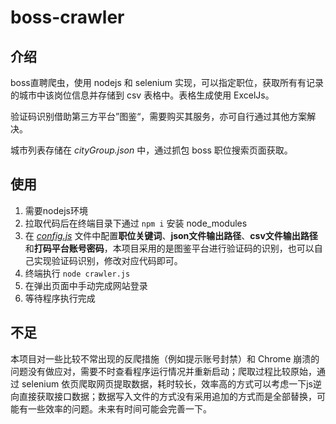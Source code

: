# boss-crawler
## 介绍

boss直聘爬虫，使用 nodejs 和 selenium 实现，可以指定职位，获取所有有记录的城市中该岗位信息并存储到 csv 表格中。表格生成使用 ExcelJs。

验证码识别借助第三方平台”图鉴“，需要购买其服务，亦可自行通过其他方案解决。

城市列表存储在 *cityGroup.json* 中，通过抓包 boss 职位搜索页面获取。

## 使用

1. 需要nodejs环境
2. 拉取代码后在终端目录下通过 `npm i` 安装 node_modules
3. 在 <u>*config.js*</u> 文件中配置**职位关键词**、**json文件输出路径**、**csv文件输出路径**和**打码平台账号密码**，本项目采用的是图鉴平台进行验证码的识别，也可以自己实现验证码识别，修改对应代码即可。
4. 终端执行 `node crawler.js`
5. 在弹出页面中手动完成网站登录
6. 等待程序执行完成

## 不足

本项目对一些比较不常出现的反爬措施（例如提示账号封禁）和 Chrome 崩溃的问题没有做应对，需要不时查看程序运行情况并重新启动；爬取过程比较原始，通过 selenium 依页爬取网页提取数据，耗时较长，效率高的方式可以考虑一下js逆向直接获取接口数据；数据写入文件的方式没有采用追加的方式而是全部替换，可能有一些效率的问题。未来有时间可能会完善一下。
